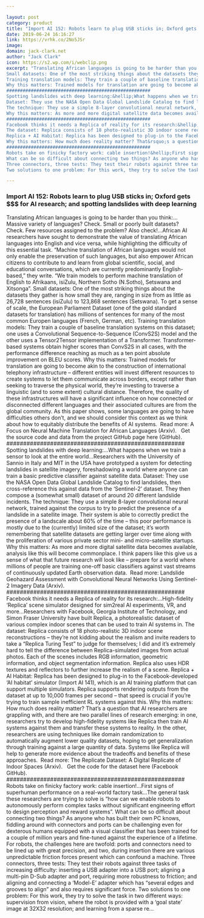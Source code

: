```yaml
---

layout: post
category: product
title: "Import AI 152: Robots learn to plug USB sticks in; Oxford gets $$$ for AI research; and spotting landslides with deep learning"
date: 2019-06-24 16:16:27
link: https://vrhk.co/2No5JSr
image: 
domain: jack-clark.net
author: "Jack Clark"
icon: https://s2.wp.com/i/webclip.png
excerpt: "Translating African languages is going to be harder than you think:&hellip;Massive variety of languages? Check. Small or poorly built datasets? Check. Few resources assigned to the problem? Also check!&hellip;African AI researchers have sought to demonstrate the value of translating African languages into English and vice versa, while highlighting the difficulty of this essential task. &ldquo;Machine translation of African languages would not only enable the preservation of such languages, but also empower African citizens to contribute to and learn from global scientific, social, and educational conversations, which are currently predominantly English-based,&rdquo; they write. &ldquo;We train models to perform machine translation of English to Afrikaans, isiZulu, Northern Sotho (N.Sotho), Setswana and Xitsonga&rdquo;.
Small datasets: One of the most striking things about the datasets they gather is how small they are, ranging in size from as little as 26,728 sentences (isiZulu) to 123,868 sentences (Setswana). To get a sense of scale, the European Parliament Dataset (one of the gold standard datasets for translation) has millions of sentences for many of the most common Europen languages (French, German, etc).
Training translation models: They train a couple of baseline translation systems on this dataset; one uses a Convolutional Sequence-to-Sequence (ConvS2S) model and the other uses a Tensor2Tensor implementation of a Transformer. Transformer-based systems obtain higher scores than ConvS2S in all cases, with the performance difference reaching as much as a ten point absolute improvement on BLEU scores.
Why this matters: Trained models for translation are going to become akin to the construction of international telephony infrastructure &ndash; different entities will invest different resources to create systems to let them communicate across borders, except rather than seeking to traverse the physical world, they&rsquo;re investing to traverse a linguistic (and to some extent) cultural distance. Therefore, the quality of these infrastructures will have a significant influence on how connected or disconnected different languages and their associated cultures are from the global community. As this paper shows, some languages are going to have difficulties others don&rsquo;t, and we should consider this context as we think about how to equitably distribute the benefits of AI systems.&nbsp;&nbsp;Read more: A Focus on Neural Machine Translation for African Languages (Arxiv). &nbsp;&nbsp;Get the source code and data from the project GitHub page here (GitHub).
#####################################################
Spotting landslides with deep learning:&hellip;What happens when we train a sensor to look at the entire world&hellip;Researchers with the University of Sannio in Italy and MIT in the USA have prototyped a system for detecting landslides in satellite imagery, foreshadowing a world where anyone can train a basic predictive classifier against satellite data.
Dataset: They use the NASA Open Data Global Landslide Catalog to find landslides, then cross-reference this against data from the &lsquo;Sentinel-2&rsquo; dataset. They then compose a (somewhat small) dataset of around 20 different landslide incidents.
The technique: They use a simple 8-layer convolutional neural network, trained against the corpus to try to predict the presence of a landslide in a satellite image. Their system is able to correctly predict the presence of a landscale about 60% of the time &ndash; this poor performance is mostly due to the (currently) limited size of the dataset; it&rsquo;s worth remembering that satellite datasets are getting larger over time along with the proliferation of various private sector mini- and micro-satellite startups.
Why this matters: As more and more digital satellite data becomes available, analysis like this will become commonplace. I think papers like this give us a sense of what that future research will look like &ndash; prepare for a world where millions of people are training one-off basic classifiers against vast streams of continuously updated Earth observation data.&nbsp; Read more: Landslide Geohazard Assessment with Convolutional Neural Networks Using Sentinel-2 Imagery Data (Arxiv).
#####################################################
Facebook thinks it needs a Replica of reality for its research:&hellip;High-fidelity &lsquo;Replica&rsquo; scene simulator designed for sim2real AI experiments, VR, and more&hellip;Researchers with Facebook, Georgia Institute of Technology, and Simon Fraser University have built Replica, a photorealistic dataset of various complex indoor scenes that can be used to train AI systems in.
The dataset: Replica consists of 18 photo-realistic 3D indoor scene reconstructions &ndash; they&rsquo;re not kidding about the realism and invite readers to take a &ldquo;Replica Turing Test&rdquo; to judge for themselves; I did and it&rsquo;s extremely hard to tell the difference between Replica-simulated images from actual photos. Each of the scenes includes RGB information, geometric information, and object segmentation information. Replica also uses HDR textures and reflectors to further increase the realism of a scene.
Replica + AI Habitat: Replica has been designed to plug-in to the Facebook-developed &lsquo;AI habitat&rsquo; simulator (Import AI 141), which is an AI training platform that can support multiple simulators. Replica supports rendering outputs from the dataset at up to 10,000 frames per second &ndash; that speed is crucial if you&rsquo;re trying to train sample inefficient RL systems against this.
Why this matters: How much does reality matter? That&rsquo;s a question that AI researchers are grappling with, and there are two parallel lines of research emerging: in one, researchers try to develop high-fidelity systems like Replica then train AI systems against them and transfer these systems to reality. In the other, researchers are using techniques like domain randomization to automatically augment lower quality datasets, hoping to get generalization through training against a large quantity of data. Systems like Replica will help to generate more evidence about the tradeoffs and benefits of these approaches.&nbsp;&nbsp;Read more: The Replicate Dataset: A Digital Replicate of Indoor Spaces (Arxiv). &nbsp;&nbsp;Get the code for the dataset here (Facebook GitHub).
#####################################################
Robots take on finicky factory work: cable insertion!&hellip;First signs of superhuman performance on a real-world factory task&hellip;The general task these researchers are trying to solve is &ldquo;how can we enable robots to autonomously perform complex tasks without significant engineering effort to design perception and reward systems&rdquo;.
What can be so difficult about connecting two things? As anyone who has built their own PC knows, fiddling around with connectors and ports can be challenging even for dexterous humans equipped with a visual classifier that has been trained for a couple of million years and fine-tuned against the experience of a lifetime. For robots, the challenges here are twofold: ports and connectors need to be lined up with great precision, and two, during insertion there are various unpredictable friction forces present which can confound a machine.
Three connectors, three tests: They test their robots against three tasks of increasing difficulty: inserting a USB adapter into a USB port; aligning a multi-pin D-Sub adapter and port, requiring more robustness to friction; and aligning and connecting a &lsquo;Model-E&rsquo; adapter which has &ldquo;several edges and grooves to align&rdquo; and also requires significant force.
Two solutions to one problem: For this work, they try to solve the task in two different ways: supervision from vision, where the robot is provided with a &lsquo;goal state&rsquo; image at 32X32 resolution; and learning from a sparse re…"

---
```


### Import AI 152: Robots learn to plug USB sticks in; Oxford gets $$$ for AI research; and spotting landslides with deep learning

Translating African languages is going to be harder than you think:&hellip;Massive variety of languages? Check. Small or poorly built datasets? Check. Few resources assigned to the problem? Also check!&hellip;African AI researchers have sought to demonstrate the value of translating African languages into English and vice versa, while highlighting the difficulty of this essential task. &ldquo;Machine translation of African languages would not only enable the preservation of such languages, but also empower African citizens to contribute to and learn from global scientific, social, and educational conversations, which are currently predominantly English-based,&rdquo; they write. &ldquo;We train models to perform machine translation of English to Afrikaans, isiZulu, Northern Sotho (N.Sotho), Setswana and Xitsonga&rdquo;.
Small datasets: One of the most striking things about the datasets they gather is how small they are, ranging in size from as little as 26,728 sentences (isiZulu) to 123,868 sentences (Setswana). To get a sense of scale, the European Parliament Dataset (one of the gold standard datasets for translation) has millions of sentences for many of the most common Europen languages (French, German, etc).
Training translation models: They train a couple of baseline translation systems on this dataset; one uses a Convolutional Sequence-to-Sequence (ConvS2S) model and the other uses a Tensor2Tensor implementation of a Transformer. Transformer-based systems obtain higher scores than ConvS2S in all cases, with the performance difference reaching as much as a ten point absolute improvement on BLEU scores.
Why this matters: Trained models for translation are going to become akin to the construction of international telephony infrastructure &ndash; different entities will invest different resources to create systems to let them communicate across borders, except rather than seeking to traverse the physical world, they&rsquo;re investing to traverse a linguistic (and to some extent) cultural distance. Therefore, the quality of these infrastructures will have a significant influence on how connected or disconnected different languages and their associated cultures are from the global community. As this paper shows, some languages are going to have difficulties others don&rsquo;t, and we should consider this context as we think about how to equitably distribute the benefits of AI systems.&nbsp;&nbsp;Read more: A Focus on Neural Machine Translation for African Languages (Arxiv). &nbsp;&nbsp;Get the source code and data from the project GitHub page here (GitHub).
#####################################################
Spotting landslides with deep learning:&hellip;What happens when we train a sensor to look at the entire world&hellip;Researchers with the University of Sannio in Italy and MIT in the USA have prototyped a system for detecting landslides in satellite imagery, foreshadowing a world where anyone can train a basic predictive classifier against satellite data.
Dataset: They use the NASA Open Data Global Landslide Catalog to find landslides, then cross-reference this against data from the &lsquo;Sentinel-2&rsquo; dataset. They then compose a (somewhat small) dataset of around 20 different landslide incidents.
The technique: They use a simple 8-layer convolutional neural network, trained against the corpus to try to predict the presence of a landslide in a satellite image. Their system is able to correctly predict the presence of a landscale about 60% of the time &ndash; this poor performance is mostly due to the (currently) limited size of the dataset; it&rsquo;s worth remembering that satellite datasets are getting larger over time along with the proliferation of various private sector mini- and micro-satellite startups.
Why this matters: As more and more digital satellite data becomes available, analysis like this will become commonplace. I think papers like this give us a sense of what that future research will look like &ndash; prepare for a world where millions of people are training one-off basic classifiers against vast streams of continuously updated Earth observation data.&nbsp; Read more: Landslide Geohazard Assessment with Convolutional Neural Networks Using Sentinel-2 Imagery Data (Arxiv).
#####################################################
Facebook thinks it needs a Replica of reality for its research:&hellip;High-fidelity &lsquo;Replica&rsquo; scene simulator designed for sim2real AI experiments, VR, and more&hellip;Researchers with Facebook, Georgia Institute of Technology, and Simon Fraser University have built Replica, a photorealistic dataset of various complex indoor scenes that can be used to train AI systems in.
The dataset: Replica consists of 18 photo-realistic 3D indoor scene reconstructions &ndash; they&rsquo;re not kidding about the realism and invite readers to take a &ldquo;Replica Turing Test&rdquo; to judge for themselves; I did and it&rsquo;s extremely hard to tell the difference between Replica-simulated images from actual photos. Each of the scenes includes RGB information, geometric information, and object segmentation information. Replica also uses HDR textures and reflectors to further increase the realism of a scene.
Replica + AI Habitat: Replica has been designed to plug-in to the Facebook-developed &lsquo;AI habitat&rsquo; simulator (Import AI 141), which is an AI training platform that can support multiple simulators. Replica supports rendering outputs from the dataset at up to 10,000 frames per second &ndash; that speed is crucial if you&rsquo;re trying to train sample inefficient RL systems against this.
Why this matters: How much does reality matter? That&rsquo;s a question that AI researchers are grappling with, and there are two parallel lines of research emerging: in one, researchers try to develop high-fidelity systems like Replica then train AI systems against them and transfer these systems to reality. In the other, researchers are using techniques like domain randomization to automatically augment lower quality datasets, hoping to get generalization through training against a large quantity of data. Systems like Replica will help to generate more evidence about the tradeoffs and benefits of these approaches.&nbsp;&nbsp;Read more: The Replicate Dataset: A Digital Replicate of Indoor Spaces (Arxiv). &nbsp;&nbsp;Get the code for the dataset here (Facebook GitHub).
#####################################################
Robots take on finicky factory work: cable insertion!&hellip;First signs of superhuman performance on a real-world factory task&hellip;The general task these researchers are trying to solve is &ldquo;how can we enable robots to autonomously perform complex tasks without significant engineering effort to design perception and reward systems&rdquo;.
What can be so difficult about connecting two things? As anyone who has built their own PC knows, fiddling around with connectors and ports can be challenging even for dexterous humans equipped with a visual classifier that has been trained for a couple of million years and fine-tuned against the experience of a lifetime. For robots, the challenges here are twofold: ports and connectors need to be lined up with great precision, and two, during insertion there are various unpredictable friction forces present which can confound a machine.
Three connectors, three tests: They test their robots against three tasks of increasing difficulty: inserting a USB adapter into a USB port; aligning a multi-pin D-Sub adapter and port, requiring more robustness to friction; and aligning and connecting a &lsquo;Model-E&rsquo; adapter which has &ldquo;several edges and grooves to align&rdquo; and also requires significant force.
Two solutions to one problem: For this work, they try to solve the task in two different ways: supervision from vision, where the robot is provided with a &lsquo;goal state&rsquo; image at 32X32 resolution; and learning from a sparse re…